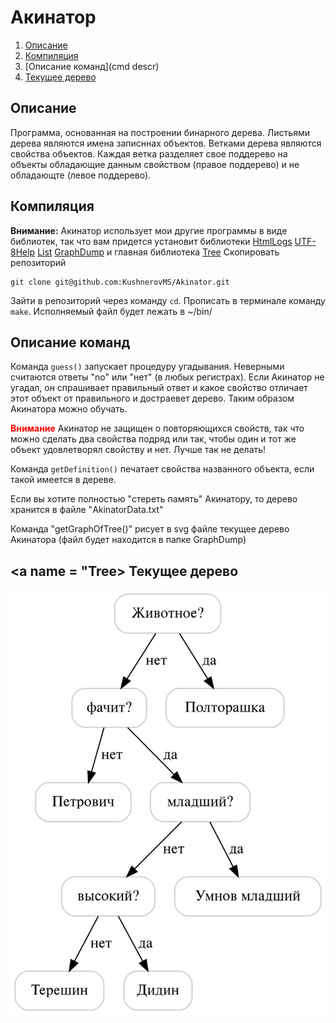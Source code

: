 # Акинатор

1. [Описание](description)
2. [Компиляция](compiling)
3. [Описание команд](cmd descr)
4. [Текущее дерево](tree)

## <a name = "description"></a> Описание

Программа, основанная на построении бинарного дерева. Листьями дерева являются имена записннах объектов. Ветками дерева являются свойства объектов. Каждая ветка разделяет свое поддерево на объекты обладающие данным свойством (правое поддерево) и не обладающте (левое поддерево).

## <a name = "compiling"></a> Компиляция

<b>Внимание:</b> Акинатор использует мои другие программы в виде библиотек, так что вам придется установит библиотеки [HtmlLogs](https://github.com/KushnerovMS/HtmlLogs) [UTF-8Help](https://github.com/KushnerovMS/UTF-8Help) [List](https://github.com/KushnerovMS/List) [GraphDump](https://github.com/KushnerovMS/GraphDump) и главная библиотека [Tree](https://github.com/KushnerovMS/Tree)
Скопировать репозиторий

    git clone git@github.com:KushnerovMS/Akinator.git

Зайти в репозиторий через команду `cd`.
Прописать в терминале команду `make`.
Исполняемый файл будет лежать в ~/bin/

## <a name = "cmd descr"></a> Описание команд

Команда `guess()` запускает процедуру угадывания. Неверными считаются ответы "no" или "нет" (в любых регистрах). Если Акинатор не угадал, он спрашивает правильный ответ и какое свойство отличает этот объект от правильного и достраевет дерево. Таким образом Акинатора можно обучать.

<font color = red><b>Внимание</b></font> Акинатор не защищен о повторяющихся свойств, так что можно сделать два свойства подряд или так, чтобы один и тот же объект удовлетворял свойству и нет. Лучше так не делать!

Команда `getDefinition()` печатает свойства названного объекта, если такой имеется в дереве.

Если вы хотите полностью "стереть память" Акинатору, то дерево хранится в файле "AkinatorData.txt"

Команда "getGraphOfTree()" рисует в svg файле текущее дерево Акинатора (файл будет находится в папке GraphDump)

## <a name = "Tree></a> Текущее дерево

![A](https://github.com/KushnerovMS/Akinator/blob/main/GraphDump/Akinator%20tree.svg)
